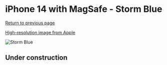 # iPhone 14 with MagSafe - Storm Blue

[Return to previous page](/iphone_14)

[High-resolution image from Apple](https://store.storeimages.cdn-apple.com/8756/as-images.apple.com/is/MPRV3?wid=4500&hei=4500&fmt=png)

<div style="width: 500px"><img src="/almost_uncompressed/MPRV3.webp" alt="Storm Blue"></div>

## Under construction

